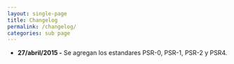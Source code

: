 ```yaml
---
layout: single-page
title: Changelog
permalink: /changelog/
categories: sub page
---
```



- **27/abril/2015 -** Se agregan los estandares PSR-0, PSR-1, PSR-2 y PSR4.
